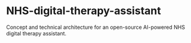 # NHS-digital-therapy-assistant
Concept and technical architecture for an open-source AI-powered NHS digital therapy assistant.
